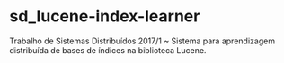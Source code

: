 # sd_lucene-index-learner
Trabalho de Sistemas Distribuídos 2017/1 ~ Sistema para aprendizagem distribuída de bases de índices na biblioteca Lucene.
